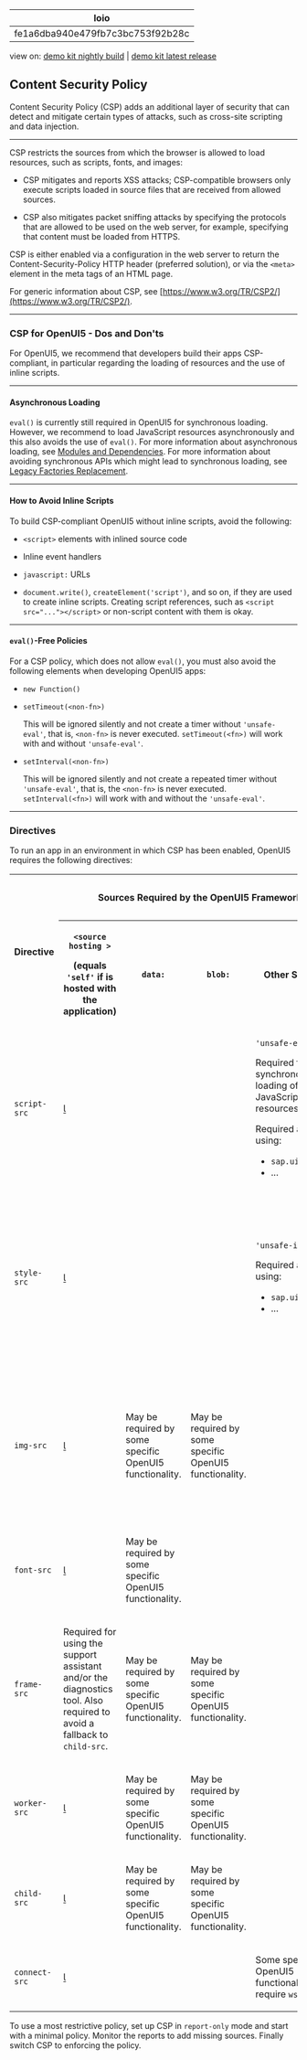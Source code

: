 <!-- loiofe1a6dba940e479fb7c3bc753f92b28c -->

| loio |
| -----|
| fe1a6dba940e479fb7c3bc753f92b28c |

<div id="loio">

view on: [demo kit nightly build](https://openui5nightly.hana.ondemand.com/#/topic/fe1a6dba940e479fb7c3bc753f92b28c) | [demo kit latest release](https://openui5.hana.ondemand.com/#/topic/fe1a6dba940e479fb7c3bc753f92b28c)</div>

## Content Security Policy

Content Security Policy \(CSP\) adds an additional layer of security that can detect and mitigate certain types of attacks, such as cross-site scripting and data injection.

***

CSP restricts the sources from which the browser is allowed to load resources, such as scripts, fonts, and images:

-   CSP mitigates and reports XSS attacks; CSP-compatible browsers only execute scripts loaded in source files that are received from allowed sources.

-   CSP also mitigates packet sniffing attacks by specifying the protocols that are allowed to be used on the web server, for example, specifying that content must be loaded from HTTPS.


CSP is either enabled via a configuration in the web server to return the Content-Security-Policy HTTP header \(preferred solution\), or via the `<meta>` element in the meta tags of an HTML page.

For generic information about CSP, see [https://www.w3.org/TR/CSP2/](https://www.w3.org/TR/CSP2/).

***

<a name="loiofe1a6dba940e479fb7c3bc753f92b28c__section_chc_tmq_crb"/>

### CSP for OpenUI5 - Dos and Don'ts

For OpenUI5, we recommend that developers build their apps CSP-compliant, in particular regarding the loading of resources and the use of inline scripts.

***

#### Asynchronous Loading

`eval()` is currently still required in OpenUI5 for synchronous loading. However, we recommend to load JavaScript resources asynchronously and this also avoids the use of `eval()`. For more information about asynchronous loading, see [Modules and Dependencies](Modules_and_Dependencies_91f23a7.md). For more information about avoiding synchronous APIs which might lead to synchronous loading, see [Legacy Factories Replacement](Legacy_Factories_Replacement_491bd9c.md).

***

#### How to Avoid Inline Scripts

To build CSP-compliant OpenUI5 without inline scripts, avoid the following:

-   `<script>` elements with inlined source code

-   Inline event handlers

-   `javascript:` URLs

-   `document.write()`, `createElement('script')`, and so on, if they are used to create inline scripts. Creating script references, such as `<script src="..."></script>` or non-script content with them is okay.


***

#### `eval()`-Free Policies

For a CSP policy, which does not allow `eval()`, you must also avoid the following elements when developing OpenUI5 apps:

-   `new Function()`

-   `setTimeout(<non-fn>)`

    This will be ignored silently and not create a timer without `'unsafe-eval'`, that is, `<non-fn>` is never executed. `setTimeout(<fn>)` will work with and without `'unsafe-eval'`.

-   `setInterval(<non-fn>)`

    This will be ignored silently and not create a repeated timer without `'unsafe-eval'`, that is, the `<non-fn>` is never executed. `setInterval(<fn>)` will work with and without the `'unsafe-eval'`.


***

<a name="loiofe1a6dba940e479fb7c3bc753f92b28c__section_wrv_wpq_crb"/>

### Directives

To run an app in an environment in which CSP has been enabled, OpenUI5 requires the following directives:


<table>
<tr>
<th rowspan="2">

Directive



</th>
<th colspan="4">

Sources Required by the OpenUI5 Framework



</th>
<th colspan="2">

Sources Required by the Application



</th>
</tr>
<tr>
<th>

`<source hosting >`

\(equals `'self'` if is hosted with the application\)



</th>
<th>

`data:`



</th>
<th>

`blob:`



</th>
<th>

Other Sources



</th>
<th>

`'self'`



</th>
<th>

Custom Sources \(including `'self'`\)



</th>
</tr>
<tr>
<td>

`script-src`



</td>
<td>

   



</td>
<td>

 



</td>
<td>

 



</td>
<td>

`'unsafe-eval'`

Required for synchronous loading of JavaScript resources.

Required at least if using:

-   `sap.ui.commons`
-   ...



</td>
<td>

Required for loading application resources.



</td>
<td>

Might require `'unsafe-inline'` or `'unsafe-eval'` depending on custom scripts.



</td>
</tr>
<tr>
<td>

`style-src`



</td>
<td>

   



</td>
<td>

 



</td>
<td>

 



</td>
<td>

`'unsafe-inline'`

Required at least if using:

-   `sap.ui.commons`
-   ...



</td>
<td>

May be needed for loading styles from the application.



</td>
<td>

The location of custom themes needs to be added.

Requires `'unsafe-inline'` for custom controls using inline styles.



</td>
</tr>
<tr>
<td>

`img-src`



</td>
<td>

   



</td>
<td>

May be required by some specific OpenUI5 functionality.



</td>
<td>

May be required by some specific OpenUI5 functionality.



</td>
<td>

 



</td>
<td>

May be needed for loading images from the application.



</td>
<td>

The location of custom images \(for example,. for custom themes, images in the back end\) needs to be added.



</td>
</tr>
<tr>
<td>

`font-src`



</td>
<td>

   



</td>
<td>

May be required by some specific OpenUI5 functionality.



</td>
<td>

 



</td>
<td>

 



</td>
<td>

May be needed for loading fonts from the application.



</td>
<td>

The location of custom fonts needs to be added.



</td>
</tr>
<tr>
<td>

`frame-src`



</td>
<td>

Required for using the support assistant and/or the diagnostics tool. Also required to avoid a fallback to `child-src`.



</td>
<td>

May be required by some specific OpenUI5 functionality.



</td>
<td>

May be required by some specific OpenUI5 functionality.



</td>
<td>

 



</td>
<td>

 



</td>
<td>

May be required depending on the integration, application, or test scenario.



</td>
</tr>
<tr>
<td>

`worker-src`



</td>
<td>

   



</td>
<td>

May be required by some specific OpenUI5 functionality.



</td>
<td>

May be required by some specific OpenUI5 functionality.



</td>
<td>

 



</td>
<td>

 



</td>
<td>

 



</td>
</tr>
<tr>
<td>

`child-src`



</td>
<td>

   



</td>
<td>

May be required by some specific OpenUI5 functionality.



</td>
<td>

May be required by some specific OpenUI5 functionality.



</td>
<td>

 



</td>
<td>

 



</td>
<td>

 



</td>
</tr>
<tr>
<td>

`connect-src`



</td>
<td>

   



</td>
<td>

 



</td>
<td>

 



</td>
<td>

Some specific OpenUI5 functionality may require `wss:`.



</td>
<td>

Required for loading application resources.



</td>
<td>

 



</td>
</tr>
</table>

To use a most restrictive policy, set up CSP in `report-only` mode and start with a minimal policy. Monitor the reports to add missing sources. Finally switch CSP to enforcing the policy.

